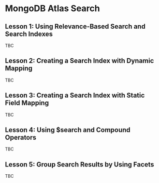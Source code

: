 # MongoDB Atlas Search

## Lesson 1: Using Relevance-Based Search and Search Indexes

TBC

## Lesson 2: Creating a Search Index with Dynamic Mapping

TBC

## Lesson 3: Creating a Search Index with Static Field Mapping

TBC

## Lesson 4: Using $search and Compound Operators

TBC

## Lesson 5: Group Search Results by Using Facets

TBC

